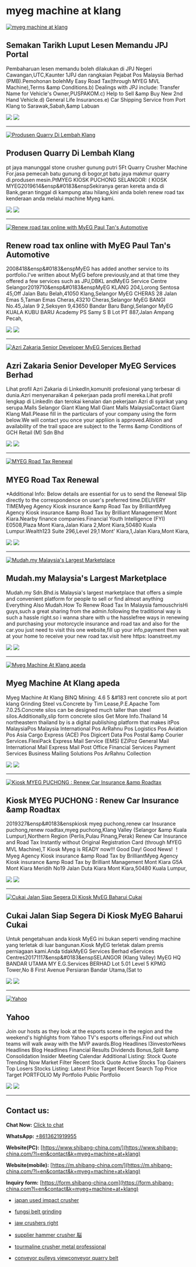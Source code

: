 # myeg machine at klang

<a href="https://swt.shibang-china.com/?l=en&img&k=myeg+machine+at+klang" target="_blank">![myeg machine at klang](http://static.shibang-china.com/all-800x300/196.jpg)</a>

## Semakan Tarikh Luput Lesen Memandu JPJ Portal
Pembaharuan lesen memandu boleh dilakukan di JPJ Negeri Cawangan,UTC,Kaunter 1JPJ dan rangkaian Pejabat Pos Malaysia Berhad (PMB).Pemohonan bolehMy Easy Road Tax(through MYEG MVL Machine),Terms &amp Conditions.b) Dealings with JPJ include: Transfer Name for Vehicle's Owner,PUSPAKOM.c) Help to Sell &amp Buy New 2nd Hand Vehicle.d) General Life Insurances.e) Car Shipping Service from Port Klang to Sarawak,Sabah,&amp Labuan


<a href="https://whatsapp.shibangsoft.com/WhatsApp.php" target="_blank" title="WhatsApp">![](http://static.shibang-china.com/icon/whatsapp.png)</a> <a href="https://swt.shibang-china.com/?l=en&icon&k=myeg+machine+at+klang" target="_blank">![](http://static.shibang-china.com/icon/chat-en.png)</a>

---

<a href="https://swt.shibang-china.com/?l=en&img&k=myeg+machine+at+klang" target="_blank">![Produsen Quarry Di Lembah Klang](http://static.shibang-china.com/all-800x300/1206.jpg)</a>

## Produsen Quarry Di Lembah Klang
pt jaya manunggal stone crusher gunung putri 5Ft Quarry Crusher Machine For.jasa pemecah batu gunung di bogor,pt batu jaya makmur quarry di.produsen mesin.PtMYEG KIOSK PUCHONG SELANGOR: ( KIOSK MYEG2019614&ensp&#0183&enspSekiranya geran kereta anda di Bank,geran tinggal di kampung atau hilang,kini anda boleh renew road tax kenderaan anda melalui machine Myeg kami.


<a href="https://whatsapp.shibangsoft.com/WhatsApp.php" target="_blank" title="WhatsApp">![](http://static.shibang-china.com/icon/whatsapp.png)</a> <a href="https://swt.shibang-china.com/?l=en&icon&k=myeg+machine+at+klang" target="_blank">![](http://static.shibang-china.com/icon/chat-en.png)</a>

---

<a href="https://swt.shibang-china.com/?l=en&img&k=myeg+machine+at+klang" target="_blank">![Renew road tax online with MyEG Paul Tan's Automotive](http://static.shibang-china.com/all-800x300/176.jpg)</a>

## Renew road tax online with MyEG Paul Tan's Automotive
2008418&ensp&#0183&enspMyEG has added another service to its portfolio.I've written about MyEG before previously,and at that time they offered a few services such as JPJ,DBKL andMyEG Service Centre Selangor2019710&ensp&#0183&enspMyEG KLANG 204,Lorong Sentosa 45,Off Jalan Batu Belah,41050 Klang,Selangor MyEG CHERAS 28 Jalan Emas 5,Taman Emas Cheras,43210 Cheras,Selangor MyEG BANGI No.45,Jalan 9 2,Seksyen 9,43650 Bandar Baru Bangi,Selangor MyEG KUALA KUBU BARU Academy PS Samy S B Lot PT 887,Jalan Ampang Pecah,


<a href="https://whatsapp.shibangsoft.com/WhatsApp.php" target="_blank" title="WhatsApp">![](http://static.shibang-china.com/icon/whatsapp.png)</a> <a href="https://swt.shibang-china.com/?l=en&icon&k=myeg+machine+at+klang" target="_blank">![](http://static.shibang-china.com/icon/chat-en.png)</a>

---

<a href="https://swt.shibang-china.com/?l=en&img&k=myeg+machine+at+klang" target="_blank">![Azri Zakaria Senior Developer MyEG Services Berhad](http://static.shibang-china.com/all-800x300/577.jpg)</a>

## Azri Zakaria Senior Developer MyEG Services Berhad
Lihat profil Azri Zakaria di LinkedIn,komuniti profesional yang terbesar di dunia.Azri menyenaraikan 4 pekerjaan pada profil mereka.Lihat profil lengkap di LinkedIn dan terokai kenalan dan pekerjaan Azri di syarikat yang serupa.Malls Selangor Giant Klang Mall Giant Malls MalaysiaContact Giant Klang Mall.Please fill in the particulars of your company using the form below.We will contact you once your appliion is approved.Alloion and availability of the trail space are subject to the Terms &amp Conditions of GCH Retail (M) Sdn Bhd


<a href="https://whatsapp.shibangsoft.com/WhatsApp.php" target="_blank" title="WhatsApp">![](http://static.shibang-china.com/icon/whatsapp.png)</a> <a href="https://swt.shibang-china.com/?l=en&icon&k=myeg+machine+at+klang" target="_blank">![](http://static.shibang-china.com/icon/chat-en.png)</a>

---

<a href="https://swt.shibang-china.com/?l=en&img&k=myeg+machine+at+klang" target="_blank">![MYEG Road Tax Renewal](http://static.shibang-china.com/all-800x300/1390.jpg)</a>

## MYEG Road Tax Renewal
*Additional Info: Below details are essential for us to send the Renewal Slip directly to the correspondence on user's preferred time.DELIVERY TIMEMyeg Agency Kiosk insurance &amp Road Tax by BrilliantMyeg Agency Kiosk insurance &amp Road Tax by Brilliant Management Mont Kiara.Nearby finance companies.Financial Youth Intelligence (FYI) E0508,Plaza Mont Kiara,Jalan Kiara 2,Mont Kiara,50480 Kuala Lumpur.Wealth123 Suite 296,Level 29,1 Mont' Kiara,1,Jalan Kiara,Mont Kiara,


<a href="https://whatsapp.shibangsoft.com/WhatsApp.php" target="_blank" title="WhatsApp">![](http://static.shibang-china.com/icon/whatsapp.png)</a> <a href="https://swt.shibang-china.com/?l=en&icon&k=myeg+machine+at+klang" target="_blank">![](http://static.shibang-china.com/icon/chat-en.png)</a>

---

<a href="https://swt.shibang-china.com/?l=en&img&k=myeg+machine+at+klang" target="_blank">![Mudah.my Malaysia's Largest Marketplace](http://static.shibang-china.com/all-800x300/772.jpg)</a>

## Mudah.my Malaysia's Largest Marketplace
Mudah.my Sdn.Bhd.is Malaysia's largest marketplace that offers a simple and convenient platform for people to sell or find almost anything Everything Also Mudah.How To Renew Road Tax In Malaysia famouschrisHi guys,such a great sharing from the admin.following the traditional way is such a hassle right.so i wanna share with u the hasslefree ways in renewing and purchasing your motorcycle insurance and road tax and also for the car.you just need to visit this one website,fill up your info,payment then wait at your home to receive your new road tax.visit here https: loanstreet.my


<a href="https://whatsapp.shibangsoft.com/WhatsApp.php" target="_blank" title="WhatsApp">![](http://static.shibang-china.com/icon/whatsapp.png)</a> <a href="https://swt.shibang-china.com/?l=en&icon&k=myeg+machine+at+klang" target="_blank">![](http://static.shibang-china.com/icon/chat-en.png)</a>

---

<a href="https://swt.shibang-china.com/?l=en&img&k=myeg+machine+at+klang" target="_blank">![Myeg Machine At Klang apeda](http://static.shibang-china.com/all-800x300/134.jpg)</a>

## Myeg Machine At Klang apeda
Myeg Machine At Klang BINQ Mining: 4.6 5 &#183 rent concrete silo at port klang Grinding Steel vs.Concrete by Tim Lease,P.E.Apache Tom 7.0.25.Concrete silos can be designed much taller than steel silos.Additionally,slip form concrete silos Get More Info.Thailand 14 northeastern thailand by is a digital publishing platform that makes itPos MalaysiaPos Malaysia International Pos ArRahnu Pos Logistics Pos Aviation Pos Asia Cargo Express (ACE) Pos Digicert Data Pos Postal &amp Courier Services.FlexiPack Express Mail Service (EMS) EZiPoz General Mail International Mail Express Mail Post Office Financial Services Payment Services Business Mailing Solutions Pos ArRahnu Collection


<a href="https://whatsapp.shibangsoft.com/WhatsApp.php" target="_blank" title="WhatsApp">![](http://static.shibang-china.com/icon/whatsapp.png)</a> <a href="https://swt.shibang-china.com/?l=en&icon&k=myeg+machine+at+klang" target="_blank">![](http://static.shibang-china.com/icon/chat-en.png)</a>

---

<a href="https://swt.shibang-china.com/?l=en&img&k=myeg+machine+at+klang" target="_blank">![Kiosk MYEG PUCHONG : Renew Car Insurance &amp Roadtax](http://static.shibang-china.com/all-800x300/836.jpg)</a>

## Kiosk MYEG PUCHONG : Renew Car Insurance &amp Roadtax
2019327&ensp&#0183&enspkiosk myeg puchong,renew car Insurance puchong,renew roadtax,myeg puchong,Klang Valley (Selangor &amp Kuala Lumpur),Northern Region (Perlis,Pulau Pinang,Perak) Renew Car Insurance and Road Tax Instantly without Original Registration Card (through MYEG MVL Machine),T Kiosk Myeg is READY now!!! Good Day! Good News! ！Myeg Agency Kiosk insurance &amp Road Tax by BrilliantMyeg Agency Kiosk insurance &amp Road Tax by Brilliant Management Mont Kiara G5A Mont Kiara Meridih No19 Jalan Duta Kiara Mont Kiara,50480 Kuala Lumpur,


<a href="https://whatsapp.shibangsoft.com/WhatsApp.php" target="_blank" title="WhatsApp">![](http://static.shibang-china.com/icon/whatsapp.png)</a> <a href="https://swt.shibang-china.com/?l=en&icon&k=myeg+machine+at+klang" target="_blank">![](http://static.shibang-china.com/icon/chat-en.png)</a>

---

<a href="https://swt.shibang-china.com/?l=en&img&k=myeg+machine+at+klang" target="_blank">![Cukai Jalan Siap Segera Di Kiosk MyEG Baharui Cukai](http://static.shibang-china.com/all-800x300/625.jpg)</a>

## Cukai Jalan Siap Segera Di Kiosk MyEG Baharui Cukai
Untuk pengetahuan anda kiosk MyEG ini bukan seperti vending machine yang terletak di luar bangunan.Kiosk MyEG terletak dalam premis perniagaan kami.Anda tidakMyEG Services Berhad eServices Centres20171117&ensp&#0183&enspSELANGOR (Klang Valley) MyEG HQ BANDAR UTAMA MY E.G.Services BERHAD Lot 5.01 Level 5 KPMG Tower,No 8 First Avenue Persiaran Bandar Utama,(Sat to


<a href="https://whatsapp.shibangsoft.com/WhatsApp.php" target="_blank" title="WhatsApp">![](http://static.shibang-china.com/icon/whatsapp.png)</a> <a href="https://swt.shibang-china.com/?l=en&icon&k=myeg+machine+at+klang" target="_blank">![](http://static.shibang-china.com/icon/chat-en.png)</a>

---

<a href="https://swt.shibang-china.com/?l=en&img&k=myeg+machine+at+klang" target="_blank">![Yahoo](http://static.shibang-china.com/all-800x300/1312.jpg)</a>

## Yahoo
Join our hosts as they look at the esports scene in the region and the weekend's highlights from Yahoo TV's esports offerings.Find out which teams will walk away with the MVP awards.Blog Headlines I3investorNews Headlines Blog Headlines Financial Results Dividends Bonus,Split &amp Consolidation Insider Meeting Calendar Additional Listing: Stock Quote Trending Now Market Filter Recent Stock Quote Active Stocks Top Gainers Top Losers Stocks Listing: Latest Price Target Recent Search Top Price Target PORTFOLIO My Portfolio Public Portfolio


<a href="https://whatsapp.shibangsoft.com/WhatsApp.php" target="_blank" title="WhatsApp">![](http://static.shibang-china.com/icon/whatsapp.png)</a> <a href="https://swt.shibang-china.com/?l=en&icon&k=myeg+machine+at+klang" target="_blank">![](http://static.shibang-china.com/icon/chat-en.png)</a>

---
## Contact us:

**Chat Now:** [Click to chat](https://swt.shibang-china.com?l=en&contact&k=myeg+machine+at+klang)

**WhatsApp:**  [+8613621919955](https://whatsapp.shibangsoft.com/WhatsApp.php)

**Website(PC):** [https://www.shibang-china.com/](https://www.shibang-china.com/?l=en&contact&k=myeg+machine+at+klang)

**Website(mobile):** [https://m.shibang-china.com/](https://m.shibang-china.com/?l=en&contact&k=myeg+machine+at+klang)

**Inquiry form:** [https://form.shibang-china.com](https://form.shibang-china.com?l=en&contact&k=myeg+machine+at+klang)

* [japan used impact crusher](../122/japan%20used%20impact%20crusher.md)

* [fungsi belt grinding](../111/fungsi%20belt%20grinding.md)

* [jaw crushers right](../123/jaw%20crushers%20right.md)

* [supplier hammer crusher 脳](../120/supplier%20hammer%20crusher%20%E8%84%B3.md)

* [tourmaline crusher metal professional](../125/tourmaline%20crusher%20metal%20professional.md)

* [conveyor pulleys viewconveyor quarry belt](../115/conveyor%20pulleys%20viewconveyor%20quarry%20belt.md)